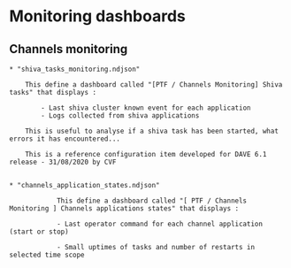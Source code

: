 # Monitoring dashboards

## Channels monitoring

    * "shiva_tasks_monitoring.ndjson"

        This define a dashboard called "[PTF / Channels Monitoring] Shiva tasks" that displays :

            - Last shiva cluster known event for each application
            - Logs collected from shiva applications

        This is useful to analyse if a shiva task has been started, what errors it has encountered...

        This is a reference configuration item developed for DAVE 6.1 release - 31/08/2020 by CVF


    * "channels_application_states.ndjson"

                This define a dashboard called "[ PTF / Channels Monitoring ] Channels applications states" that displays :

                - Last operator command for each channel application (start or stop)

                - Small uptimes of tasks and number of restarts in selected time scope
